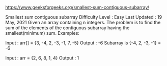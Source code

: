 
https://www.geeksforgeeks.org/smallest-sum-contiguous-subarray/

Smallest sum contiguous subarray
Difficulty Level : Easy
Last Updated : 19 May, 2021
Given an array containing n integers. The problem is to find the sum of the elements of the contiguous subarray having the smallest(minimum) sum.
Examples: 
 

Input : arr[] = {3, -4, 2, -3, -1, 7, -5}
Output : -6
Subarray is {-4, 2, -3, -1} = -6

Input : arr = {2, 6, 8, 1, 4}
Output : 1